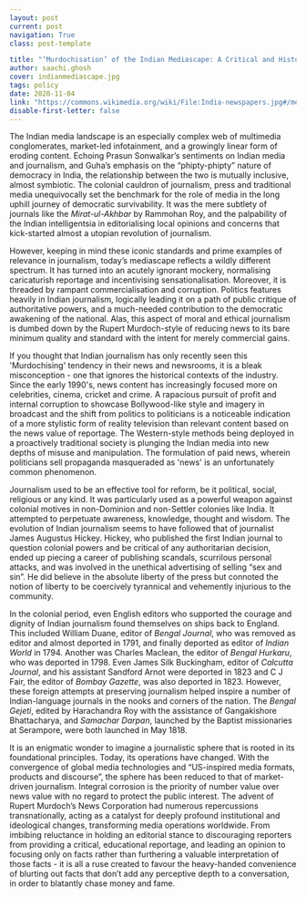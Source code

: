 ```yaml
---
layout: post
current: post
navigation: True
class: post-template

title: "‘Murdochisation’ of the Indian Mediascape: A Critical and Historical Undertaking"
author: saachi.ghosh
cover: indianmediascape.jpg
tags: policy
date: 2020-11-04
link: "https://commons.wikimedia.org/wiki/File:India-newspapers.jpg#/media/File:India-newspapers.jpg"
disable-first-letter: false
---
```

<p>The Indian media landscape is an especially complex web of multimedia conglomerates, market-led infotainment, and a growingly linear form of eroding content. Echoing Prasun Sonwalkar’s sentiments on Indian media and journalism, and Guha’s emphasis on the “phipty-phipty” nature of democracy in India, the relationship between the two is mutually inclusive, almost symbiotic. The colonial cauldron of journalism, press and traditional media unequivocally set the benchmark for the role of media in the long uphill journey of democratic survivability. It was the mere subtlety of journals like the <em >Mirat-ul-Akhbar </em>by Rammohan Roy, and the palpability of the Indian intelligentsia in editorialising local opinions and concerns that kick-started almost a utopian revolution of journalism.</p><p>However, keeping in mind these iconic standards and prime examples of relevance in journalism, today’s mediascape reflects a wildly different spectrum. It has turned into an acutely ignorant mockery, normalising caricaturish reportage and incentivising sensationalisation. Moreover, it is threaded by rampant commercialisation and corruption. Politics features heavily in Indian journalism, logically leading it on a path of public critique of authoritative powers, and a much-needed contribution to the democratic awakening of the national. Alas, this aspect of moral and ethical journalism is dumbed down by the Rupert Murdoch-style of reducing news to its bare minimum quality and standard with the intent for merely commercial gains.&nbsp;</p><p>If you thought that Indian journalism has only recently seen this 'Murdochising' tendency in their news and newsrooms, it is a bleak misconception - one that ignores the historical contexts of the industry. Since the early 1990's, news content has increasingly focused more on celebrities, cinema, cricket and crime. A rapacious pursuit of profit and internal corruption to showcase Bollywood-like style and imagery in broadcast and the shift from politics to politicians is a noticeable indication of a more stylistic form of reality television than relevant content based on the news value of reportage. The Western-style methods being deployed in a proactively traditional society is plunging the Indian media into new depths of misuse and manipulation. The formulation of paid news, wherein politicians sell propaganda masqueraded as 'news' is an unfortunately common phenomenon.&nbsp;</p><p>Journalism used to be an effective tool for reform, be it political, social, religious or any kind. It was particularly used as a powerful weapon against colonial motives in non-Dominion and non-Settler colonies like India. It attempted to perpetuate awareness, knowledge, thought and wisdom. The evolution of Indian journalism seems to have followed that of journalist James Augustus Hickey. Hickey, who published the first Indian journal to question colonial powers and be critical of any authoritarian decision, ended up piecing a career of publishing scandals, scurrilous personal attacks, and was involved in the unethical advertising of selling “sex and sin”. He did believe in the absolute liberty of the press but connoted the notion of liberty to be coercively tyrannical and vehemently injurious to the community.&nbsp;</p><p>In the colonial period, even English editors who supported the courage and dignity of Indian journalism found themselves on ships back to England. This included William Duane, editor of <em >Bengal Journal</em>, who was removed as editor and almost deported in 1791, and finally deported as editor of <em >Indian World</em> in 1794. Another was Charles Maclean, the editor of <em >Bengal Hurkaru</em>, who was deported in 1798. Even James Silk Buckingham, editor of <em >Calcutta Journal</em>, and his assistant Sandford Arnot were deported in 1823 and C J Fair, the editor of <em >Bombay Gazette</em>, was also deported in 1823. However, these foreign attempts at preserving journalism helped inspire a number of Indian-language journals in the nooks and corners of the nation. The <em >Bengal Gejeti</em>, edited by Harachandra Roy with the assistance of Gangakishore Bhattacharya, and <em >Samachar Darpan</em>, launched by the Baptist missionaries at Serampore, were both launched in May 1818.&nbsp;</p><p>It is an enigmatic wonder to imagine a journalistic sphere that is rooted in its foundational principles. Today, its operations have changed. With the convergence of global media technologies and “US-inspired media formats, products and discourse”, the sphere has been reduced to that of market-driven journalism. Integral corrosion is the priority of number value over news value with no regard to protect the public interest. The advent of Rupert Murdoch’s News Corporation had numerous repercussions transnationally, acting as a catalyst for deeply profound institutional and ideological changes, transforming media operations worldwide. From imbibing reluctance in holding an editorial stance to discouraging reporters from providing a critical, educational reportage, and leading an opinion to focusing only on facts rather than furthering a valuable interpretation of those facts - it is all a ruse created to favour the heavy-handed convenience of blurting out facts that don’t add any perceptive depth to a conversation, in order to blatantly chase money and fame. </p>
